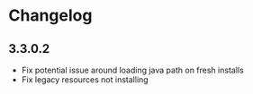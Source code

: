 # Changelog

## 3.3.0.2

- Fix potential issue around loading java path on fresh installs
- Fix legacy resources not installing
